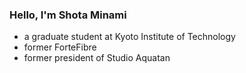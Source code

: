 ### Hello, I'm Shota Minami

- a graduate student at Kyoto Institute of Technology
- former ForteFibre
- former president of Studio Aquatan

